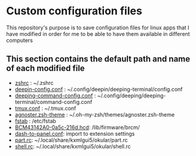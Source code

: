 # Custom configuration files

This repository's purpose is to save configuration files for linux apps that I have modified in order for me to be able to have them available in different computers


## This section contains the default path and name of each modified file

- [zshrc](https://github.com/steliostss/conf-files/blob/master/zshrc) : ~/.zshrc
- [deepin-config.conf](https://github.com/steliostss/conf-files/blob/master/deepin-config.conf) : ~/.config/deepin/deeping-terminal/config.conf
- [deeping-command-config.conf](https://github.com/steliostss/conf-files/blob/master/deepin-command-config.conf) : ~/.config/deeping/deeping-terminal/command-config.conf
- [tmux.conf](https://github.com/steliostss/conf-files/blob/master/tmux.conf) : ~/.tmux.conf
- [agnoster.zsh-theme](https://github.com/steliostss/conf-files/blob/master/agnoster.zsh-theme) : ~/.oh-my-zsh/themes/agnoster.zsh-theme
- [fstab](https://github.com/steliostss/config-files/blob/master/fstab.old) : /etc/fstab
- [BCM43142A0-0a5c-216d.hcd](https://github.com/steliostss/config-files/blob/master/BCM43142A0-0a5c-216d.hcd): /lib/firmware/brcm/
- [dash-to-panel.conf](): import to extension settings
- [part.rc](https://github.com/steliostss/config-files/blob/master/part.rc): ~/.local/share/kxmlgui5/okular/part.rc
- [shell.rc](https://github.com/steliostss/config-files/blob/master/shell.rc): ~/.local/share/kxmlgui5/okular/shell.rc
